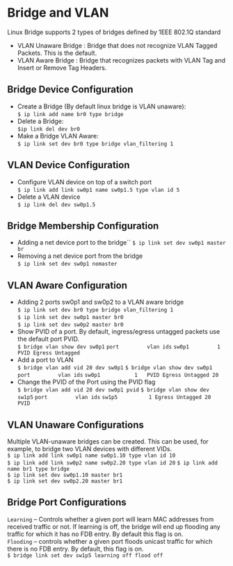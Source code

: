 # Bridge and VLAN
Linux Bridge supports 2 types of bridges defined by 1EEE 802.1Q standard  
- VLAN Unaware Bridge : Bridge that does not recognize VLAN Tagged Packets. This is the default.
- VLAN Aware Bridge : Bridge that recognizes packets with VLAN Tag and Insert or Remove Tag Headers.

## Bridge Device Configuration
* Create a Bridge (By default linux bridge is VLAN unaware):  
`$ ip link add name br0 type bridge`
* Delete a Bridge:  
  `$ip link del dev br0`
* Make a Bridge VLAN Aware:  
`$ ip link set dev br0 type bridge vlan_filtering 1`

## VLAN Device Configuration
* Configure VLAN device on top of a switch port  
`$ ip link add link sw0p1 name sw0p1.5 type vlan id 5`
* Delete a VLAN device  
`$ ip link del dev sw0p1.5`

## Bridge Membership Configuration
* Adding a net device port to the bridge``
`$ ip link set dev sw0p1 master br`
* Removing a net device port from the bridge  
`$ ip link set dev sw0p1 nomaster`
## VLAN Aware Configuration
* Adding 2 ports sw0p1 and sw0p2 to a VLAN aware bridge  
`$ ip link set dev br0 type bridge vlan_filtering 1`  
`$ ip link set dev sw0p1 master br0`  
`$ ip link set dev sw0p2 master br0`  
* Show PVID of a port. By default, ingress/egress untagged packets use the default port PVID.  
`$ bridge vlan show dev sw0p1` 
`port         vlan ids` 
`sw0p1         1     PVID Egress Untagged`
* Add a port to VLAN  
`$ bridge vlan add vid 20 dev sw0p1` 
`$ bridge vlan show dev sw0p1` 
`port         vlan ids` 
`sw0p1           1   PVID Egress Untagged 20`
* Change the PVID of the Port using the PVID flag  
`$ bridge vlan add vid 20 dev sw0p1 pvid` 
`$ bridge vlan show dev sw1p5` 
`port         vlan ids` 
`sw1p5          1 Egress Untagged 20 PVID`
## VLAN Unaware Configurations
Multiple VLAN-unaware bridges can be created. This can be used, for example, to bridge two VLAN devices with different VIDs.  
`$ ip link add link sw0p1 name sw0p1.10 type vlan id 10`  
`$ ip link add link sw0p2 name sw0p2.20 type vlan id 20` 
`$ ip link add name br1 type bridge`  
`$ ip link set dev sw0p1.10 master br1`  
`$ ip link set dev sw0p2.20 master br1` 
## Bridge Port Configurations
 `Learning` – Controls whether a given port will learn MAC addresses from received traffic or not. 
 If learning is off, the bridge will end up flooding any traffic for which it has no FDB entry. By default this flag is on.  
 `Flooding` – controls whether a given port floods unicast traffic for which there is no FDB entry. By default, this flag is on.  
 `$ bridge link set dev sw1p5 learning off flood off`